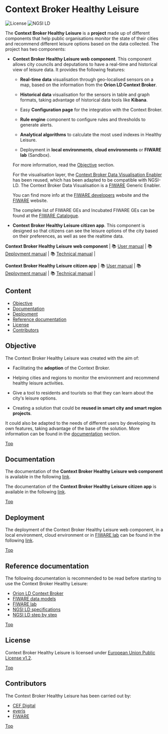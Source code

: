 # Context Broker Healthy Leisure

![License](https://img.shields.io/github/license/ConnectingEurope/Context-Broker-Data-Visualisation)
![NGSI LD](https://img.shields.io/badge/NGSI-LD-red.svg)

The **Context Broker Healthy Leisure** is a **project** made up of different components that help public organisations monitor the state of their cities and recommend different leisure options based on the data collected. The project has two components:

- **Context Broker Healthy Leisure web component**. This component allows city councils and deputations to have a real-time and historical view of leisure data. It provides the following features:

    - **Real-time data** visualisation through geo-localised sensors on a map, based on the information from the **Orion LD Context Broker**.

    - **Historical data** visualisation for the sensors in table and graph formats, taking advantage of historical data tools like **Kibana**.

    - Easy **Configuration page** for the integration with the Context Broker.

    - **Rule engine** component to configure rules and thresholds to generate alerts.

    - **Analytical algorithms** to calculate the most used indexes in Healthy Leisure.

    - Deployment in **local environments**, **cloud environments** or **FIWARE lab** (Sandbox).

    For more information, read the [Objective](#objective) section.

    For the visualisation layer, the [Context Broker Data Visualisation Enabler](https://github.com/ConnectingEurope/Context-Broker-Data-Visualisation) has been reused, which has been adapted to be compatible with NGSI-LD. The Context Broker Data Visualisation is a [FIWARE](https://fiware.org) Generic Enabler.

    You can find more info at the [FIWARE developers](https://developers.fiware.org/) website and the [FIWARE](https://fiware.org/) website.

    The complete list of FIWARE GEs and Incubated FIWARE GEs can be found at the [FIWARE Catalogue](https://www.fiware.org/developers/catalogue/).

- **Context Broker Healthy Leisure citizen app**. This component is designed so that citizens can see the leisure options of the city based on their preferences, as well as see the realtime data.

**Context Broker Healthy Leisure web component** 
| :books: [User manual](project/doc/user/index.md) | :books: [Deployment manual](project/doc/tutorials/index.md) | :books: [Technical manual](project/doc/technical/index.md) |

**Context Broker Healthy Leisure citizen app**
| :books: [User manual](citizen_app/doc/user/index.md) | :books: [Deployment manual](citizen_app/doc/tutorials/index.md) | :books: [Technical manual](citizen_app/doc/technical/index.md) |

## Content

- [Objective](#objective)
- [Documentation](#documentation)
- [Deployment](#deployment)
- [Reference documentation](#reference-documentation)
- [License](#license)
- [Contributors](#contributors)

## Objective

The Context Broker Healthy Leisure was created with the aim of:

- Facilitating the **adoption** of the Context Broker.

- Helping cities and regions to monitor the environment and recommend healthy leisure activities.

- Give a tool to residents and tourists so that they can learn about the city's leisure options.

- Creating a solution that could be **reused in smart city and smart region projects**.

It could also be adapted to the needs of different users by developing its own features, taking advantage of the base of the solution. More information can be found in the [documentation](#documentation) section.

[Top](#context-broker-healthy-leisure)

## Documentation

The documentation of the **Context Broker Healthy Leisure web component** is available in the following [link](project/doc/index.md).

The documentation of the **Context Broker Healthy Leisure citizen app** is available in the following [link](citizen_app/doc/index.md).

[Top](#context-broker-healthy-leisure)

## Deployment

The deployment of the Context Broker Healthy Leisure web component, in a local environment, cloud environment or in [FIWARE lab](https://www.fiware.org/developers/fiware-lab/) can be found in the following [link](project/doc/tutorials/index.md).

[Top](#context-broker-healthy-leisure)

## Reference documentation

The following documentation is recommended to be read before starting to use the Context Broker Healthy Leisure:

- [Orion LD Context Broker](https://github.com/FIWARE/context.Orion-LD)
- [FIWARE data models](https://smartdatamodels.org)
- [FIWARE lab](https://www.fiware.org/developers/fiware-lab/)
- [NGSI LD specifications](https://www.etsi.org/deliver/etsi_gs/CIM/001_099/009/01.04.01_60/gs_cim009v010401p.pdf)
- [NGSI LD step by step](https://ngsi-ld-tutorials.readthedocs.io/en/latest/)

[Top](#context-broker-healthy-leisure)

## License

Context Broker Healthy Leisure is licensed under [European Union Public License v1.2](LICENSE).

[Top](#context-broker-healthy-leisure)

## Contributors

The Context Broker Healthy Leisure has been carried out by:

- [CEF Digital](https://ec.europa.eu/cefdigital/wiki/display/CEFDIGITAL/CEF+Digital+Home)
- [everis](https://www.everis.com/)
- [FIWARE](https://www.fiware.org/)

[Top](#context-broker-healthy-leisure)
